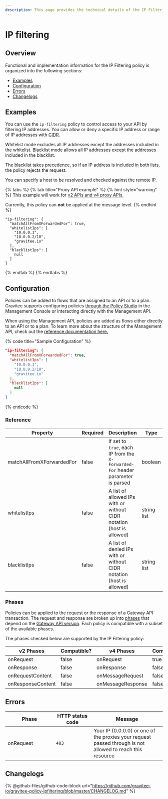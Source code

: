 ```yaml
---
description: This page provides the technical details of the IP Filtering policy
---
```


# IP filtering

## Overview

Functional and implementation information for the IP Filtering policy is organized into the following sections:

* [Examples](template-policy-rework-structure-17.md#examples)
* [Configuration](template-policy-rework-structure-17.md#configuration)
* [Errors](template-policy-rework-structure-17.md#errors)
* [Changelogs](template-policy-rework-structure-17.md#changelogs)

## Examples

You can use the `ip-filtering` policy to control access to your API by filtering IP addresses. You can allow or deny a specific IP address or range of IP addresses with [CIDR](https://tools.ietf.org/html/rfc1519).

Whitelist mode excludes all IP addresses except the addresses included in the whitelist. Blacklist mode allows all IP addresses except the addresses included in the blacklist.

The blacklist takes precedence, so if an IP address is included in both lists, the policy rejects the request.

You can specify a host to be resolved and checked against the remote IP.

{% tabs %}
{% tab title="Proxy API example" %}
{% hint style="warning" %}
This example will work for [v2 APIs and v4 proxy APIs.](../../overview/gravitee-api-definitions-and-execution-engines.md)

Currently, this policy can **not** be applied at the message level.
{% endhint %}

```
"ip-filtering": {
  "matchAllFromXForwardedFor": true,
  "whitelistIps": [
    "10.0.0.1",
    "10.0.0.2/10",
    "gravitee.io"
  ],
  "blacklistIps": [
    null
  ]
}
```
{% endtab %}
{% endtabs %}

## Configuration

Policies can be added to flows that are assigned to an API or to a plan. Gravitee supports configuring policies [through the Policy Studio](../../guides/policy-design/) in the Management Console or interacting directly with the Management API.

When using the Management API, policies are added as flows either directly to an API or to a plan. To learn more about the structure of the Management API, check out the [reference documentation here.](../management-api-reference/)

{% code title="Sample Configuration" %}
```json
"ip-filtering": {
  "matchAllFromXForwardedFor": true,
  "whitelistIps": [
    "10.0.0.1",
    "10.0.0.2/10",
    "gravitee.io"
  ],
  "blacklistIps": [
    null
  ]
}
```
{% endcode %}

### Reference

<table><thead><tr><th>Property</th><th data-type="checkbox">Required</th><th>Description</th><th>Type</th><th>Default</th></tr></thead><tbody><tr><td>matchAllFromXForwardedFor</td><td>false</td><td>If set to <code>true</code>, each IP from the <code>X-Forwarded-For</code> header parameter is parsed</td><td>boolean</td><td><code>false</code></td></tr><tr><td>whitelistIps</td><td>false</td><td>A list of allowed IPs with or without CIDR notation (host is allowed)</td><td>string list</td><td><code>empty</code></td></tr><tr><td>blacklistIps</td><td>false</td><td>A list of denied IPs with or without CIDR notation (host is allowed)</td><td>string list</td><td><code>empty</code></td></tr></tbody></table>

### Phases

Policies can be applied to the request or the response of a Gateway API transaction. The request and response are broken up into [phases](broken-reference) that depend on the [Gateway API version](../../overview/gravitee-api-definitions-and-execution-engines.md). Each policy is compatible with a subset of the available phases.

The phases checked below are supported by the IP Filtering policy:

<table data-full-width="false"><thead><tr><th width="202">v2 Phases</th><th width="139" data-type="checkbox">Compatible?</th><th width="198">v4 Phases</th><th data-type="checkbox">Compatible?</th></tr></thead><tbody><tr><td>onRequest</td><td>false</td><td>onRequest</td><td>true</td></tr><tr><td>onResponse</td><td>false</td><td>onResponse</td><td>false</td></tr><tr><td>onRequestContent</td><td>false</td><td>onMessageRequest</td><td>false</td></tr><tr><td>onResponseContent</td><td>false</td><td>onMessageResponse</td><td>false</td></tr></tbody></table>

## Errors

<table data-full-width="false"><thead><tr><th width="210">Phase</th><th width="171">HTTP status code</th><th width="387">Message</th></tr></thead><tbody><tr><td>onRequest</td><td><code>403</code></td><td>Your IP (0.0.0.0) or one of the proxies your request passed through is not allowed to reach this resource</td></tr></tbody></table>

## Changelogs

{% @github-files/github-code-block url="https://github.com/gravitee-io/gravitee-policy-ipfiltering/blob/master/CHANGELOG.md" %}
